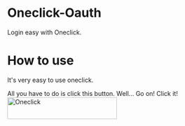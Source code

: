 # Oneclick-Oauth
Login easy with Oneclick.

# How to use
It's very easy to use oneclick.

All you have to do is click this button. Well... Go on! Click it!
<a href="https://oneclick.unitedcodeslive.repl.co/demo"><img src="https://oneclick.unitedcodeslive.repl.co/source/Oneclick.button.png" alt="Oneclick" style="width:250px;height:50px;"></a>

